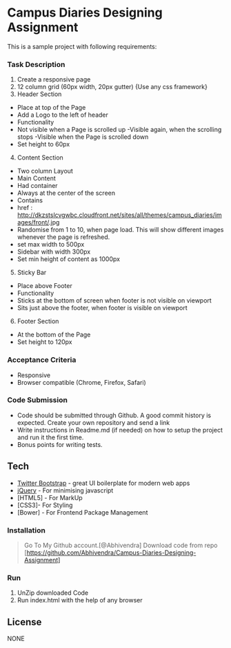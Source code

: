 # Campus Diaries Designing Assignment
This is a sample project with following requirements:
### Task Description
 1. Create a responsive page
 2. 12 column grid (60px width, 20px gutter) {Use any css framework}
 3. Header Section
- Place at top of the Page
- Add a Logo to the left of header
- Functionality  
- Not visible when a Page is scrolled up
-Visible again, when the scrolling stops
-Visible when the Page is scrolled down
- Set height to 60px
 4. Content Section
- Two column Layout
- Main Content 
- Had container <div class=”img-wrapper”>
- Always at the center of the screen
- Contains <img>
- href : http://dkzstslcvgwbc.cloudfront.net/sites/all/themes/campus_diaries/images/front/<number>.jpg
- Randomise <number> from 1 to 10, when page load. This will show different images whenever the page is refreshed.
- set max width to 500px
- Sidebar with width 300px
- Set min height of content as 1000px
 5.  Sticky Bar
- Place above Footer
- Functionality
- Sticks at the bottom of screen when footer is not visible on viewport
- Sits just above the footer, when footer is visible on viewport
 6.  Footer Section
- At the bottom of the Page
- Set height to 120px


### Acceptance Criteria
- Responsive
- Browser compatible (Chrome, Firefox, Safari)
### Code Submission
- Code should be submitted through Github. A good commit history is expected. Create your own repository and send a link
- Write instructions in Readme.md (if needed) on how to setup the project and run it the first time.
- Bonus points for writing tests.

## Tech
* [Twitter Bootstrap] - great UI boilerplate for modern web apps
* [jQuery] - For minimising javascript
* [HTML5] - For MarkUp
* [CSS3]- For Styling
* [Bower] - For Frontend Package Management

### Installation
> Go To My Github account.[@Abhivendra]
> Download code from repo [https://github.com/Abhivendra/Campus-Diaries-Designing-Assignment]
### Run
1. UnZip downloaded Code
2. Run index.html with the help of any browser

License
----
NONE

   [Twitter Bootstrap]: <http://twitter.github.com/bootstrap/>
   [jQuery]: <http://jquery.com>
   [Abhivendra]: <https://github.com/Abhivendra/>



